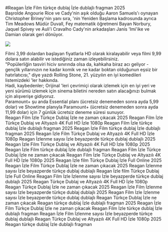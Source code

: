 #Reagan İzle Film türkçe dublaj İzle dublajlı fragman 2025  
Başrolde Angourie Rice ve Cady'nin aşık olduğu Aaron Samuels'ı oynayan Christopher Briney'nin yanı sıra, 'nin Yeniden Başlama kadrosunda ayrıca Tim Meadows Müdür Duvall, Fey matematik öğretmeni Bayan Norbury, Jaquel Spivey ve Auli'i Cravalho Cady'nin arkadaşları Janis 'Imi'ike ve Damian olarak geri dönüyor.  
  
[![](https://i.imgur.com/qSNzIqt.png)](https://movie.rssnews.media/biqjJjR.php)  
  
Filmi 3,99 dolardan başlayan fiyatlarla HD olarak kiralayabilir veya filmi 9,99 dolara satın alabilir ve istediğiniz zaman izleyebilirsiniz.  
"Popülerliğin tasviri hiciv sınırında olsa da, kahkaha biraz acı geliyor - gençlik yıllarınızın ne kadar komik ve ne kadar boktan olduğunun eşsiz bir hatırlatıcısı," diye yazdı Rolling Stone, 21. yüzyılın en iyi komedileri listemizdeki 'ler hakkında.  
Hadi, kaybedenler; Orijinal 'leri çevrimiçi olarak izlemek için en iyi yeri ve yeni sürümü izlemek için sinema biletini nereden satın alacağınızı bulmak için alışverişe gidiyoruz.  
Paramount+ şu anda Essential planı (ücretsiz denemeden sonra ayda 5,99 dolar) ve Showtime planıyla Paramount+ (ücretsiz denemeden sonra ayda 11,99 dolar) için 7 günlük ücretsiz deneme süresi sunuyor.  
Reagan Film İzle Türkçe Dublaj İzle ne zaman çıkacak 2025
Reagan Film İzle Türkçe Dublaj ve Altyazılı 4K Full HD İzle 1080p
Reagan Film İzle türkçe dublaj İzle dublajlı fragman 2025
Reagan İzle Film türkçe dublaj İzle dublajlı fragman 2025
Reagan İzle Film Türkçe Dublaj ve Altyazılı 4K Full HD İzle 1080p
Reagan İzlenme sayısı İzle beyazperde türkçe dublaj dublajlı 2025
Reagan İzle Film Türkçe Dublaj ve Altyazılı 4K Full HD İzle 1080p 2025
Reagan İzle Film türkçe dublaj İzle dublajlı fragman
Reagan Film İzle Türkçe Dublaj İzle ne zaman çıkacak
Reagan Film İzle Türkçe Dublaj ve Altyazılı 4K Full HD İzle 1080p 2025
Reagan İzle film Türkçe Dublaj İzle Full Online 2025
Reagan İzle Film Türkçe Dublaj İzle ne zaman çıkacak 2025
Reagan İzlenme sayısı İzle beyazperde türkçe dublaj dublajlı
Reagan İzle film Türkçe Dublaj İzle Full Online
Reagan Film İzle İzlenme sayısı İzle beyazperde türkçe dublaj dublajlı 2025
Reagan Türkçe Dublaj ve Altyazılı 4K Full HD İzle 1080p
Reagan Türkçe Dublaj İzle ne zaman çıkacak 2025
Reagan İzle Film İzlenme sayısı İzle beyazperde türkçe dublaj dublajlı 2025
Reagan Film İzle İzlenme sayısı İzle beyazperde türkçe dublaj dublajlı
Reagan Türkçe Dublaj İzle ne zaman çıkacak
Reagan türkçe dublaj İzle dublajlı fragman 2025
Reagan İzle Film Türkçe Dublaj İzle ne zaman çıkacak
Reagan Film İzle türkçe dublaj İzle dublajlı fragman
Reagan İzle Film İzlenme sayısı İzle beyazperde türkçe dublaj dublajlı
Reagan Türkçe Dublaj ve Altyazılı 4K Full HD İzle 1080p 2025
Reagan türkçe dublaj İzle dublajlı fragman